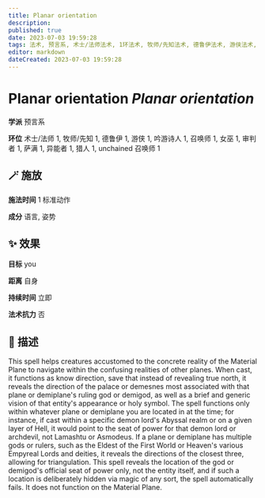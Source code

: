 ```yaml
---
title: Planar orientation
description: 
published: true
date: 2023-07-03 19:59:28
tags: 法术, 预言系, 术士/法师法术, 1环法术, 牧师/先知法术, 德鲁伊法术, 游侠法术, 吟游诗人法术, 召唤师法术, 女巫法术, 审判者法术, 萨满法术, 异能者法术, 猎人法术, unchained 召唤师法术
editor: markdown
dateCreated: 2023-07-03 19:59:28
---
```


# **Planar orientation** *Planar orientation*

**学派** 预言系 

**环位** 术士/法师 1, 牧师/先知 1, 德鲁伊 1, 游侠 1, 吟游诗人 1, 召唤师 1, 女巫 1, 审判者 1, 萨满 1, 异能者 1, 猎人 1, unchained 召唤师 1

## 🪄 施放

**施法时间** 1 标准动作

**成分** 语言, 姿势

## ✨ 效果 

**目标** you 

**距离** 自身  

**持续时间** 立即 

**法术抗力** 否

## 📖 描述

This spell helps creatures accustomed to the concrete reality of the Material Plane to navigate within the confusing realities of other planes. When cast, it functions as know direction, save that instead of revealing true north, it reveals the direction of the palace or demesnes most associated with that plane or demiplane's ruling god or demigod, as well as a brief and generic vision of that entity's appearance or holy symbol. The spell functions only within whatever plane or demiplane you are located in at the time; for instance, if cast within a specific demon lord's Abyssal realm or on a given layer of Hell, it would point to the seat of power for that demon lord or archdevil, not Lamashtu or Asmodeus. If a plane or demiplane has multiple gods or rulers, such as the Eldest of the First World or Heaven's various Empyreal Lords and deities, it reveals the directions of the closest three, allowing for triangulation.  This spell reveals the location of the god or demigod's official seat of power only, not the entity itself, and if such a location is deliberately hidden via magic of any sort, the spell automatically fails. It does not function on the Material Plane.
    